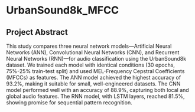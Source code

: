 # UrbanSound8k_MFCC

## Project Abstract

This study compares three neural network
 models—Artificial Neural Networks (ANN),
 Convolutional Neural Networks (CNN), and
 Recurrent Neural Networks (RNN)—for audio
 classification using the UrbanSound8k dataset.
 We trained each model with identical conditions
 (30 epochs, 75%-25% train-test split) and used
 MEL-Frequency Cepstral Coefficients (MFCCs) as
 features. The ANN model achieved the highest
 accuracy of 93.2%, making it suitable for small,
 well-engineered datasets. The CNN model
 performed well with an accuracy of 88.9%,
 capturing both local and global audio features.
 The RNN model, with LSTM layers, reached 81.5%,
 showing promise for sequential pattern
 recognition.
